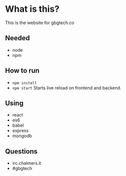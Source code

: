 # What is this?

This is the website for gbgtech.co

## Needed

* node
* npm

## How to run
* `npm install`
* `npm start`
Starts live reload on frontend and backend.


## Using
* react
* es6
* babel
* express
* mongodb

## Questions
* irc.chalmers.it
* #gbgtech
